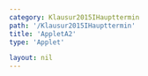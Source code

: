```yaml
---
category: Klausur2015IHaupttermin
path: '/Klausur2015IHaupttermin'
title: 'AppletA2'
type: 'Applet'

layout: nil
---
```

<script type="text/javascript" src="https://cdnjs.cloudflare.com/ajax/libs/jsxgraph/0.99.7/jsxgraphcore.js"></script>
<link type="text/css" href="https://cdnjs.cloudflare.com/ajax/libs/jsxgraph/0.99.6/jsxgraph.css"><link rel="stylesheet" type="text/css" href="//cdnjs.cloudflare.com/ajax/libs/jsxgraph/0.99.7/jsxgraph.css" />
<div id="0bda97f0-45bc-4afd-9a97-3e47ae40269b" class="jxgbox" style="width:500px; height:500px">
<script type="text/javascript">
(function(){
 var board = JXG.JSXGraph.initBoard('0bda97f0-45bc-4afd-9a97-3e47ae40269b', {
                boundingbox: [-15, 15, 15, -15],
                axis: true
                
            });
var phi = board.create('slider', [[1,8], [7,8], [0, 54, 90]], {name:'&phi;', fontsize:13});
             
var A = board.create('point', [function() { return 2*Math.sin(phi.Value() * Math.PI/180)-4; },
      function() { return 3*Math.sin(phi.Value() * Math.PI/180)-1; }], {visible:true, label:{fontsize:16, position:'bot'}, size:2, name:'A'});
var B = board.create('point', [-2,-3], {fixed:true, label:{fontsize:16, position:'bot'}, size:2, color:'green'});
var D = board.create('point', [2,3], {name:'D', fixed:true, label:{fontsize:16, position:'bot'}, size:2, color:'green'});
var C = board.create('point', [function() { return -2*Math.sin(phi.Value() * Math.PI/180)+4; },
      function() { return -3*Math.sin(phi.Value() * Math.PI/180)+1; }], {visible:true, label:{fontsize:16, position:'bot'}, size:2, name:'C'});

var AD = board.create('line', [A,D], {straightFirst:false, straightLast:false});
var AB = board.create('line', [A,B], {straightFirst:false, straightLast:false});
var CB = board.create('line', [C,B], {straightFirst:false, straightLast:false});
var CD = board.create('line', [C,D], {straightFirst:false, straightLast:false});
var O = board.create('point', [0,0], {visible:false});
var CD = board.create('line', [O,A], {straightFirst:false, straightLast:false, lastArrow:true, color:'green', strokewidth:3});
var ABCD= board.create('polygon', [A,B,C,D]);

var f = x=> 3/2*x+5;
board.create('functiongraph', [f]);
board.create('text', [-10,10,'M I 2015 HT A 2'], {fontsize: 18});

board.create('text', [5,10, function(){return 'A('+Math.round(100*A.X())/100+'/'+Math.round(100*A.Y())/100+')'}], {fontsize:18});


})();
  
  </script>
  </div>
